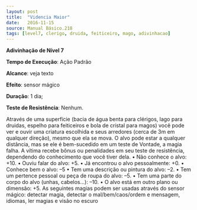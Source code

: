 ```yaml
---
layout: post
title:  "Videncia Maior"
date:   2016-11-15
source: Manual Básico.218
tags: [level7, clerigo, druida, feiticeiro, mago, adivinhacao]
---
```


**Adivinhação de Nível 7**

**Tempo de Execução**: Ação Padrão

**Alcance**: veja texto

**Efeito**: sensor mágico

**Duração**:  1 dia;

**Teste de Resistência**: Nenhum.

Através de uma superfície (bacia de
água benta para clérigos, lago para druidas,
espelho para feiticeiros e bola de cristal para
magos) você pode ver e ouvir uma criatura
escolhida e seus arredores (cerca de 3m em
qualquer direção), mesmo que ela se mova.
O alvo pode estar a qualquer distância, mas
se ele é bem-sucedido em um teste de Vontade, a magia falha.
A vítima recebe bônus ou penalidades
em seu teste de resistência, dependendo do
conhecimento que você tiver dela.
• Não conhece o alvo: +10.
• Ouviu falar do alvo: +5.
• Já encontrou o alvo pessoalmente: +0.
• Conhece bem o alvo: –5
• Tem uma descrição ou pintura do
alvo: –2.
• Tem um pertence pessoal ou peça de
roupa do alvo: –5.
• Tem uma parte do corpo do alvo
(unhas, cabelos...): –10.
• O alvo está em outro plano ou dimensão: +5.
As seguintes magias podem ser usadas
através do sensor mágico: detectar magia,
detectar o mal/bem/caos/ordem e mensagem,  idiomas, ler
magias e visão no escuro